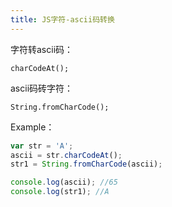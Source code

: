 ```yaml
---
title: JS字符-ascii码转换
---
```


字符转ascii码：

```
charCodeAt();
```

ascii码砖字符：

```
String.fromCharCode();
```

Example：

```javascript
var str = 'A';
ascii = str.charCodeAt(); 
str1 = String.fromCharCode(ascii);

console.log(ascii); //65
console.log(str1); //A
```


